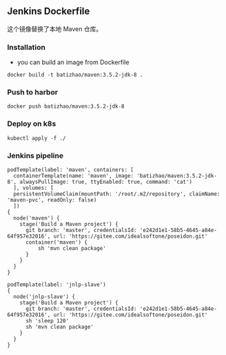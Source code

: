 ## Jenkins Dockerfile

这个镜像替换了本地 Maven 仓库。


### Installation

* you can build an image from Dockerfile

```
docker build -t batizhao/maven:3.5.2-jdk-8 .
```

### Push to harbor

```
docker push batizhao/maven:3.5.2-jdk-8
```

### Deploy on k8s

```
kubectl apply -f ./
```

### Jenkins pipeline
```
podTemplate(label: 'maven', containers: [
  containerTemplate(name: 'maven', image: 'batizhao/maven:3.5.2-jdk-8', alwaysPullImage: true, ttyEnabled: true, command: 'cat')
  ], volumes: [
  persistentVolumeClaim(mountPath: '/root/.m2/repository', claimName: 'maven-pvc', readOnly: false)
  ])
{
  node('maven') {
    stage('Build a Maven project') {
      git branch: 'master', credentialsId: 'e242d1e1-58b5-4645-a84e-64f957e32016', url: 'https://gitee.com/idealsoftone/poseidon.git'
      container('maven') {
          sh 'mvn clean package'
      }
    }
  }
}
```

```
podTemplate(label: 'jnlp-slave')
{
  node('jnlp-slave') {
    stage('Build a Maven project') {
      git branch: 'master', credentialsId: 'e242d1e1-58b5-4645-a84e-64f957e32016', url: 'https://gitee.com/idealsoftone/poseidon.git'
      sh 'sleep 120'
      sh 'mvn clean package'
    }
  }
}
```

